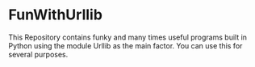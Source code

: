 # FunWithUrllib
This Repository contains funky and many times useful programs built in Python using the module Urllib as the main factor.
You can use this for several purposes.
